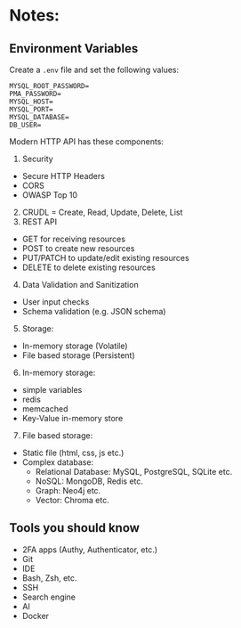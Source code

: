 # Notes:

## Environment Variables

Create a `.env` file and set the following values:

```
MYSQL_ROOT_PASSWORD=
PMA_PASSWORD=
MYSQL_HOST=
MYSQL_PORT=
MYSQL_DATABASE=
DB_USER=
```

Modern HTTP API has these components:

1. Security
  - Secure HTTP Headers
  - CORS
  - OWASP Top 10
2. CRUDL = Create, Read, Update, Delete, List
3. REST API
  - GET for receiving resources
  - POST to create new resources
  - PUT/PATCH to update/edit existing resources
  - DELETE to delete existing resources
4. Data Validation and Sanitization
  - User input checks
  - Schema validation (e.g. JSON schema)
5. Storage:
  - In-memory storage (Volatile)
  - File based storage (Persistent)
6. In-memory storage:
  - simple variables
  - redis
  - memcached
  - Key-Value in-memory store
7. File based storage:
  - Static file (html, css, js etc.)
  - Complex database:
    - Relational Database: MySQL, PostgreSQL, SQLite etc.
    - NoSQL: MongoDB, Redis etc.
    - Graph: Neo4j etc.
    - Vector: Chroma etc.
    
## Tools you should know

- 2FA apps (Authy, Authenticator, etc.)
- Git
- IDE
- Bash, Zsh, etc.
- SSH
- Search engine
- AI
- Docker
